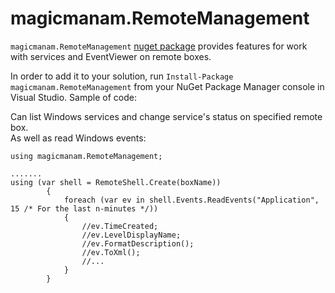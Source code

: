 magicmanam.RemoteManagement
==============================

`magicmanam.RemoteManagement` [nuget package](https://www.nuget.org/packages/magicmanam.RemoteManagement) provides features for work with services and EventViewer on remote boxes.

In order to add it to your solution, run `Install-Package magicmanam.RemoteManagement` from your NuGet Package Manager console in Visual Studio. Sample of code:

Can list Windows services and change service's status on specified remote box.\
As well as read Windows events:

```
using magicmanam.RemoteManagement;

.......
using (var shell = RemoteShell.Create(boxName))
        {
            foreach (var ev in shell.Events.ReadEvents("Application", 15 /* For the last n-minutes */))
            {
                //ev.TimeCreated;
                //ev.LevelDisplayName;
                //ev.FormatDescription();
                //ev.ToXml();
                //...
            }
        }
```
